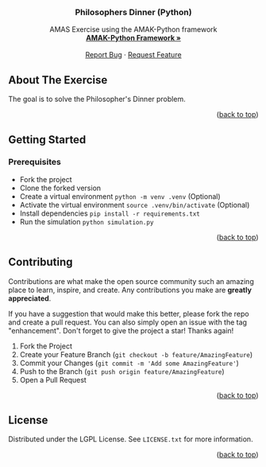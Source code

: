 <!-- Improved compatibility of back to top link: See: https://github.com/othneildrew/Best-README-Template/pull/73 -->
<a name="readme-top"></a>
<!--
*** Thanks for checking out the Best-README-Template. If you have a suggestion
*** that would make this better, please fork the repo and create a pull request
*** or simply open an issue with the tag "enhancement".
*** Don't forget to give the project a star!
*** Thanks again! Now go create something AMAZING! :D
-->



<!-- PROJECT SHIELDS -->
<!--
*** I'm using markdown "reference style" links for readability.
*** Reference links are enclosed in brackets [ ] instead of parentheses ( ).
*** See the bottom of this document for the declaration of the reference variables
*** for contributors-url, forks-url, etc. This is an optional, concise syntax you may use.
*** https://www.markdownguide.org/basic-syntax/#reference-style-links
-->



<!-- PROJECT LOGO -->
<br />
<div align="center">

<h3 align="center">Philosophers Dinner (Python)</h3>

  <p align="center">
    AMAS Exercise using the AMAK-Python framework
    <br />
    <a href="https://github.com/alexandreprl/amak-python"><strong>AMAK-Python Framework »</strong></a>
    <br />
    <br />
    <a href="https://github.com/alexandreprl/amak-python-exercise-philosophers-dinner/issues">Report Bug</a>
    ·
    <a href="https://github.com/alexandreprl/amak-python-exercise-philosophers-dinner/issues">Request Feature</a>
  </p>
</div>



<!-- ABOUT THE PROJECT -->
## About The Exercise

The goal is to solve the Philosopher's Dinner problem.
<p align="right">(<a href="#readme-top">back to top</a>)</p>

<!-- GETTING STARTED -->
## Getting Started

### Prerequisites

* Fork the project
* Clone the forked version
* Create a virtual environment `python -m venv .venv` (Optional)
* Activate the virtual environment `source .venv/bin/activate` (Optional)
* Install dependencies `pip install -r requirements.txt`
* Run the simulation `python simulation.py`


<p align="right">(<a href="#readme-top">back to top</a>)</p>



<!-- CONTRIBUTING -->
## Contributing

Contributions are what make the open source community such an amazing place to learn, inspire, and create. Any contributions you make are **greatly appreciated**.

If you have a suggestion that would make this better, please fork the repo and create a pull request. You can also simply open an issue with the tag "enhancement".
Don't forget to give the project a star! Thanks again!

1. Fork the Project
2. Create your Feature Branch (`git checkout -b feature/AmazingFeature`)
3. Commit your Changes (`git commit -m 'Add some AmazingFeature'`)
4. Push to the Branch (`git push origin feature/AmazingFeature`)
5. Open a Pull Request

<p align="right">(<a href="#readme-top">back to top</a>)</p>



<!-- LICENSE -->
## License

Distributed under the LGPL License. See `LICENSE.txt` for more information.

<p align="right">(<a href="#readme-top">back to top</a>)</p>




